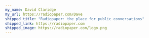 ```yaml
---
my_name: David Claridge
my_url: https://radiopaper.com/Dave
shipped_title: "Radiopaper: the place for public conversations"
shipped_link: https://radiopaper.com
shipped_image: https://radiopaper.com/logo.png
---
```

